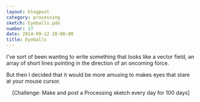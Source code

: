 ```yaml
---
layout: blogpost
category: processing
sketch: Eyeballs.pde
number: 17
date: 2014-09-22 20:00:00
title: Eyeballs
---
```


I've sort of been wanting to write something that looks like a vector field, an array of short lines pointing in the direction of an oncoming force.

<canvas data-processing-sources="/Scripts/Eyeballs.pde"></canvas>	

But then I decided that it would be more amusing to makes eyes that stare at your mouse cursor.

<center>[Challenge: Make and post a Processing sketch every day for 100 days]</center>